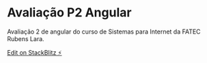 # Avaliação P2 Angular

Avaliação 2 de angular do curso de Sistemas para Internet da FATEC Rubens Lara.

[Edit on StackBlitz ⚡️](https://stackblitz.com/edit/angular-ivy-vozqeu)
